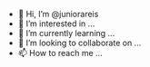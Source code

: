 - 👋 Hi, I’m @juniorareis
- 👀 I’m interested in ...
- 🌱 I’m currently learning ...
- 💞️ I’m looking to collaborate on ...
- 📫 How to reach me ...

<!---
juniorareis/juniorareis is a ✨ special ✨ repository because its `README.md` (this file) appears on your GitHub profile.
You can click the Preview link to take a look at your changes.
--->
